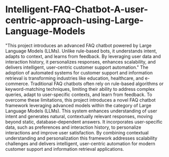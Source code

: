 # Intelligent-FAQ-Chatbot-A-user-centric-approach-using-Large-Language-Models
"This project introduces an advanced FAQ chatbot powered by Large Language Models (LLMs). Unlike rule-based bots, it understands intent, adapts to context, and learns from feedback. By leveraging user data and interaction history, it personalizes responses, enhances scalability, and delivers intelligent, user-centric customer support automation."
The adoption of automated systems for customer support and information retrieval is transforming industries like education, healthcare, and e-commerce. Traditional FAQ chatbots often rely on rule-based algorithms or keyword-matching techniques, limiting their ability to address complex queries, adapt to user-specific contexts, and learn from feedback. To overcome these limitations, this project introduces a novel FAQ chatbot framework leveraging advanced models within the category of Large Language Models (LLMs). This system enhances understanding of user intent and generates natural, contextually relevant responses, moving beyond static, database-dependent answers. It incorporates user-specific data, such as preferences and interaction history, to personalize interactions and improve user satisfaction. By combining contextual understanding and personalization this framework addresses scalability challenges and delivers intelligent, user-centric automation for modern customer support and information retrieval applications. 
